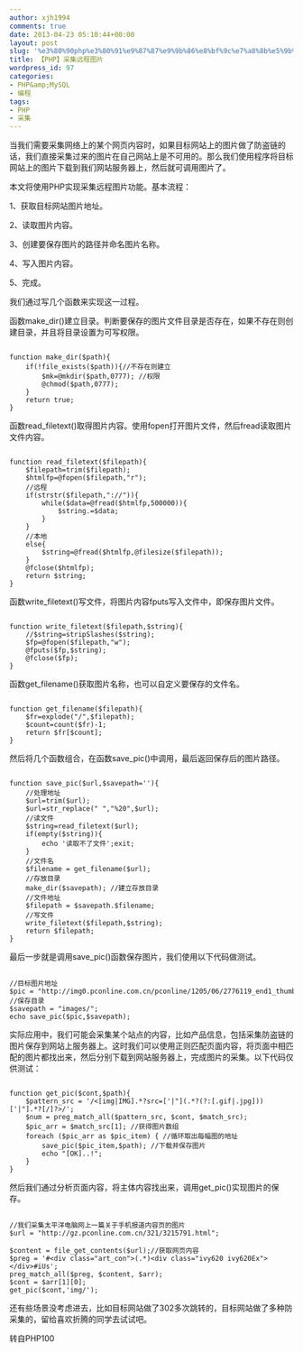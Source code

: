 ```yaml
---
author: xjh1994
comments: true
date: 2013-04-23 05:10:44+00:00
layout: post
slug: '%e3%80%90php%e3%80%91%e9%87%87%e9%9b%86%e8%bf%9c%e7%a8%8b%e5%9b%be%e7%89%87'
title: 【PHP】采集远程图片
wordpress_id: 97
categories:
- PHP&amp;MySQL
- 编程
tags:
- PHP
- 采集
---
```


当我们需要采集网络上的某个网页内容时，如果目标网站上的图片做了防盗链的话，我们直接采集过来的图片在自己网站上是不可用的。那么我们使用程序将目标网站上的图片下载到我们网站服务器上，然后就可调用图片了。

本文将使用PHP实现采集远程图片功能。基本流程：

1、获取目标网站图片地址。

2、读取图片内容。

3、创建要保存图片的路径并命名图片名称。

4、写入图片内容。

5、完成。

我们通过写几个函数来实现这一过程。

函数make_dir()建立目录。判断要保存的图片文件目录是否存在，如果不存在则创建目录，并且将目录设置为可写权限。

    
     
    function make_dir($path){ 
        if(!file_exists($path)){//不存在则建立 
            $mk=@mkdir($path,0777); //权限 
            @chmod($path,0777); 
        } 
        return true; 
    }


函数read_filetext()取得图片内容。使用fopen打开图片文件，然后fread读取图片文件内容。

    
     
    function read_filetext($filepath){ 
        $filepath=trim($filepath); 
        $htmlfp=@fopen($filepath,"r"); 
        //远程 
        if(strstr($filepath,"://")){ 
            while($data=@fread($htmlfp,500000)){ 
                $string.=$data; 
            } 
        } 
        //本地 
        else{ 
            $string=@fread($htmlfp,@filesize($filepath)); 
        } 
        @fclose($htmlfp); 
        return $string; 
    }


函数write_filetext()写文件，将图片内容fputs写入文件中，即保存图片文件。

    
     
    function write_filetext($filepath,$string){ 
        //$string=stripSlashes($string); 
        $fp=@fopen($filepath,"w"); 
        @fputs($fp,$string); 
        @fclose($fp); 
    }


函数get_filename()获取图片名称，也可以自定义要保存的文件名。

    
     
    function get_filename($filepath){ 
        $fr=explode("/",$filepath); 
        $count=count($fr)-1; 
        return $fr[$count]; 
    }


然后将几个函数组合，在函数save_pic()中调用，最后返回保存后的图片路径。

    
     
    function save_pic($url,$savepath=''){ 
        //处理地址 
        $url=trim($url); 
        $url=str_replace(" ","%20",$url); 
        //读文件 
        $string=read_filetext($url); 
        if(empty($string)){ 
            echo '读取不了文件';exit; 
        } 
        //文件名 
        $filename = get_filename($url); 
        //存放目录 
        make_dir($savepath); //建立存放目录 
        //文件地址 
        $filepath = $savepath.$filename; 
        //写文件 
        write_filetext($filepath,$string); 
        return $filepath; 
    }


最后一步就是调用save_pic()函数保存图片，我们使用以下代码做测试。

    
     
    //目标图片地址 
    $pic = "http://img0.pconline.com.cn/pconline/1205/06/2776119_end1_thumb.jpg"; 
    //保存目录 
    $savepath = "images/"; 
    echo save_pic($pic,$savepath);


实际应用中，我们可能会采集某个站点的内容，比如产品信息，包括采集防盗链的图片保存到网站上服务器上。这时我们可以使用正则匹配页面内容，将页面中相匹配的图片都找出来，然后分别下载到网站服务器上，完成图片的采集。以下代码仅供测试：

    
     
    function get_pic($cont,$path){ 
        $pattern_src = '/<[img|IMG].*?src=['|"](.*?(?:[.gif|.jpg]))['|"].*?[/]?>/'; 
        $num = preg_match_all($pattern_src, $cont, $match_src); 
        $pic_arr = $match_src[1]; //获得图片数组 
        foreach ($pic_arr as $pic_item) { //循环取出每幅图的地址 
            save_pic($pic_item,$path); //下载并保存图片 
            echo "[OK]..!"; 
        } 
    }


然后我们通过分析页面内容，将主体内容找出来，调用get_pic()实现图片的保存。

    
     
    //我们采集太平洋电脑网上一篇关于手机报道内容页的图片 
    $url = "http://gz.pconline.com.cn/321/3215791.html"; 
    
    $content = file_get_contents($url);//获取网页内容 
    $preg = '#<div class="art_con">(.*)<div class="ivy620 ivy620Ex"></div>#iUs'; 
    preg_match_all($preg, $content, $arr); 
    $cont = $arr[1][0];  
    get_pic($cont,'img/');


还有些场景没考虑进去，比如目标网站做了302多次跳转的，目标网站做了多种防采集的，留给喜欢折腾的同学去试试吧。

转自PHP100

